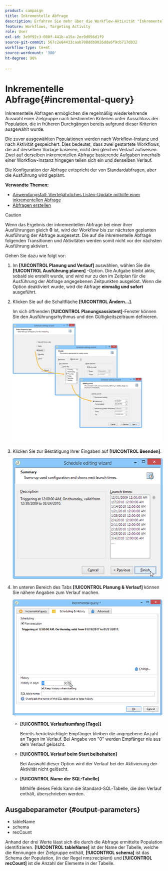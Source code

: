 ```yaml
---
product: campaign
title: Inkrementelle Abfrage
description: Erfahren Sie mehr über die Workflow-Aktivität "Inkrementelle Abfrage".
feature: Workflows, Targeting Activity
role: User
exl-id: 3e9f92c3-080f-441b-a15a-2ec9d056d1f9
source-git-commit: 567c2e84433caab708ddb9026dda6f9cb717d032
workflow-type: tm+mt
source-wordcount: '380'
ht-degree: 90%

---
```


# Inkrementelle Abfrage{#incremental-query}



Inkrementelle Abfragen ermöglichen die regelmäßig wiederkehrende Auswahl einer Zielgruppe nach bestimmten Kriterien unter Ausschluss der Population, die in früheren Durchgängen bereits aufgrund dieser Kriterien ausgewählt wurde.

Die zuvor ausgewählten Populationen werden nach Workflow-Instanz und nach Aktivität gespeichert. Dies bedeutet, dass zwei gestartete Workflows, die auf derselben Vorlage basieren, nicht den gleichen Verlauf aufweisen. Zwei auf derselben inkrementellen Abfrage basierende Aufgaben innerhalb einer Workflow-Instanz hingegen teilen sich ein und denselben Verlauf.

Die Konfiguration der Abfrage entspricht der von Standardabfragen, aber die Ausführung wird geplant.

**Verwandte Themen:**

* [Anwendungsfall: Vierteljährliches Listen-Update mithilfe einer inkrementellen Abfrage](quarterly-list-update.md)
* [Abfragen erstellen](query.md#creating-a-query)

>[!CAUTION]
>
>Wenn das Ergebnis der inkrementellen Abfrage bei einer ihrer Ausführungen gleich **0** ist, wird der Workflow bis zur nächsten geplanten Ausführung der Abfrage ausgesetzt. Die auf die inkrementelle Abfrage folgenden Transitionen und Aktivitäten werden somit nicht vor der nächsten Ausführung aktiviert.

Gehen Sie dazu wie folgt vor:

1. Im **[!UICONTROL Planung und Verlauf]** auswählen, wählen Sie die **[!UICONTROL Ausführung planen]** -Option. Die Aufgabe bleibt aktiv, sobald sie erstellt wurde, und wird nur zu den im Zeitplan für die Ausführung der Abfrage angegebenen Zeitpunkten ausgelöst. Wenn die Option deaktiviert wurde, wird die Abfrage **einmalig und sofort** ausgeführt.
1. Klicken Sie auf die Schaltfläche **[!UICONTROL Ändern...]**.

   Im sich öffnenden **[!UICONTROL Planungsassistent]**-Fenster können Sie den Ausführungsrhythmus und den Gültigkeitszeitraum definieren.

   ![](assets/s_user_segmentation_wizard_11.png)

1. Klicken Sie zur Bestätigung Ihrer Eingaben auf **[!UICONTROL Beenden]**.

   ![](assets/s_user_segmentation_wizard_valid.png)

1. Im unteren Bereich des Tabs **[!UICONTROL Planung &amp; Verlauf]** können Sie nähere Angaben zum Verlauf machen.

   ![](assets/edit_request_inc.png)

   * **[!UICONTROL Verlaufsumfang (Tage)]**

     Bereits berücksichtigte Empfänger bleiben die angegebene Anzahl an Tagen im Verlauf. Bei Angabe von &quot;0&quot; werden Empfänger nie aus dem Verlauf gelöscht.

   * **[!UICONTROL Verlauf beim Start beibehalten]**

     Bei Auswahl dieser Option wird der Verlauf bei der Aktivierung der Aktivität nicht gelöscht.

   * **[!UICONTROL Name der SQL-Tabelle]**

     Mithilfe dieses Felds kann die Standard-SQL-Tabelle, die den Verlauf enthält, überschrieben werden.

## Ausgabeparameter {#output-parameters}

* tableName
* schema
* recCount

Anhand der drei Werte lässt sich die durch die Abfrage ermittelte Population identifizieren. **[!UICONTROL tableName]** ist der Name der Tabelle, welche die Kennungen der Zielgruppe enthält, **[!UICONTROL schema]** ist das Schema der Population, (in der Regel nms:recipient) und **[!UICONTROL recCount]** ist die Anzahl der Elemente in der Tabelle.

